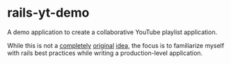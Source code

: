 rails-yt-demo
=============
A demo application to create a collaborative YouTube playlist application.

While this is not a [completely](https://www.spotify.com/us/blog/archives/2008/01/30/collaborative-playlists/) [original](http://dropmark.com/blog/using-dropmark-video-playlists-with-youtube-and-vimeo/) [idea](http://www.b00mbox.com/bb_main.php), the focus is to familiarize myself with rails best practices while writing a production-level application.
